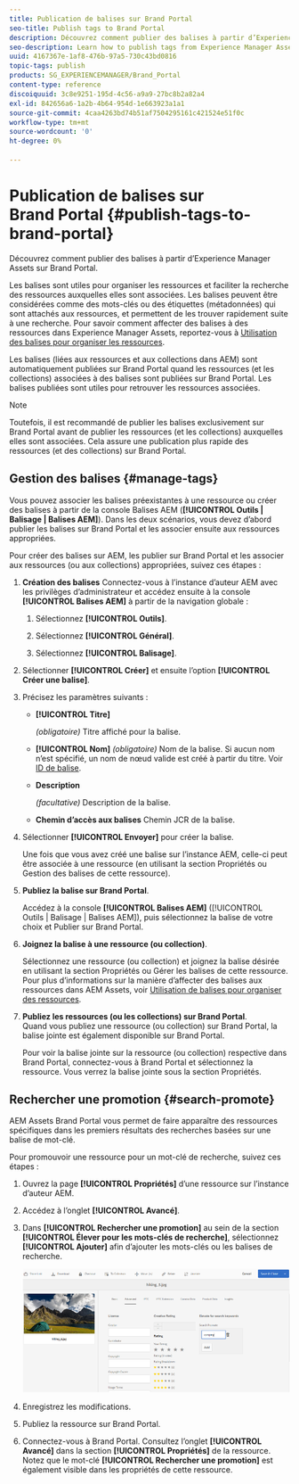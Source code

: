 ```yaml
---
title: Publication de balises sur Brand Portal
seo-title: Publish tags to Brand Portal
description: Découvrez comment publier des balises à partir d’Experience Manager Assets sur Brand Portal.
seo-description: Learn how to publish tags from Experience Manager Assets to Brand Portal.
uuid: 4167367e-1af8-476b-97a5-730c43bd0816
topic-tags: publish
products: SG_EXPERIENCEMANAGER/Brand_Portal
content-type: reference
discoiquuid: 3c8e9251-195d-4c56-a9a9-27bc8b2a82a4
exl-id: 842656a6-1a2b-4b64-954d-1e663923a1a1
source-git-commit: 4caa4263bd74b51af7504295161c421524e51f0c
workflow-type: tm+mt
source-wordcount: '0'
ht-degree: 0%

---
```


# Publication de balises sur Brand Portal {#publish-tags-to-brand-portal}

Découvrez comment publier des balises à partir d’Experience Manager Assets sur Brand Portal.

Les balises sont utiles pour organiser les ressources et faciliter la recherche des ressources auxquelles elles sont associées. Les balises peuvent être considérées comme des mots-clés ou des étiquettes (métadonnées) qui sont attachés aux ressources, et permettent de les trouver rapidement suite à une recherche. Pour savoir comment affecter des balises à des ressources dans Experience Manager Assets, reportez-vous à [Utilisation des balises pour organiser les ressources](https://experienceleague.adobe.com/docs/experience-manager-65/assets/managing/organize-assets.html).

Les balises (liées aux ressources et aux collections dans AEM) sont automatiquement publiées sur Brand Portal quand les ressources (et les collections) associées à des balises sont publiées sur Brand Portal. Les balises publiées sont utiles pour retrouver les ressources associées.

>[!NOTE]
>
>Toutefois, il est recommandé de publier les balises exclusivement sur Brand Portal avant de publier les ressources (et les collections) auxquelles elles sont associées. Cela assure une publication plus rapide des ressources (et des collections) sur Brand Portal.

## Gestion des balises {#manage-tags}

Vous pouvez associer les balises préexistantes à une ressource ou créer des balises à partir de la console Balises AEM (**[!UICONTROL Outils | Balisage | Balises AEM]**). Dans les deux scénarios, vous devez d’abord publier les balises sur Brand Portal et les associer ensuite aux ressources appropriées.

Pour créer des balises sur AEM, les publier sur Brand Portal et les associer aux ressources (ou aux collections) appropriées, suivez ces étapes :

1. **Création des balises**
Connectez-vous à l’instance d’auteur AEM avec les privilèges d’administrateur et accédez ensuite à la console **[!UICONTROL Balises AEM]** à partir de la navigation globale :

   1. Sélectionnez **[!UICONTROL Outils]**.

   1. Sélectionnez **[!UICONTROL Général]**.

   1. Sélectionnez **[!UICONTROL Balisage]**.

1. Sélectionner **[!UICONTROL Créer]** et ensuite l’option **[!UICONTROL Créer une balise]**.
1. Précisez les paramètres suivants :

   * **[!UICONTROL Titre]**

      *(obligatoire)* Titre affiché pour la balise.
   * **[!UICONTROL Nom]**
      *(obligatoire)* Nom de la balise. Si aucun nom n’est spécifié, un nom de nœud valide est créé à partir du titre. Voir [ID de balise](https://experienceleague.adobe.com/docs/experience-manager-65/developing/platform/tagging/framework.html).
   * **Description**

      *(facultative)* Description de la balise.
   * **Chemin d’accès aux balises** 
Chemin JCR de la balise.

1. Sélectionner **[!UICONTROL Envoyer]** pour créer la balise.

   Une fois que vous avez créé une balise sur l’instance AEM, celle-ci peut être associée à une ressource (en utilisant la section Propriétés ou Gestion des balises de cette ressource).

1. **Publiez la balise sur Brand Portal**.

   Accédez à la console **[!UICONTROL Balises AEM]** ([!UICONTROL Outils | Balisage | Balises AEM]), puis sélectionnez la balise de votre choix et Publier sur Brand Portal.

1. **Joignez la balise à une ressource (ou collection)**.

   Sélectionnez une ressource (ou collection) et joignez la balise désirée en utilisant la section Propriétés ou Gérer les balises de cette ressource. Pour plus d’informations sur la manière d’affecter des balises aux ressources dans AEM Assets, voir [Utilisation de balises pour organiser des ressources](https://experienceleague.adobe.com/docs/experience-manager-65/assets/managing/organize-assets.html).

1. **Publiez les ressources (ou les collections) sur Brand Portal**.\
   Quand vous publiez une ressource (ou collection) sur Brand Portal, la balise jointe est également disponible sur Brand Portal.

   Pour voir la balise jointe sur la ressource (ou collection) respective dans Brand Portal, connectez-vous à Brand Portal et sélectionnez la ressource. Vous verrez la balise jointe sous la section Propriétés.

## Rechercher une promotion {#search-promote}

AEM Assets Brand Portal vous permet de faire apparaître des ressources spécifiques dans les premiers résultats des recherches basées sur une balise de mot-clé.

Pour promouvoir une ressource pour un mot-clé de recherche, suivez ces étapes :

1. Ouvrez la page **[!UICONTROL Propriétés]** d’une ressource sur l’instance d’auteur AEM.
1. Accédez à l’onglet **[!UICONTROL Avancé]**.
1. Dans **[!UICONTROL Rechercher une promotion]** au sein de la section **[!UICONTROL Élever pour les mots-clés de recherche]**, sélectionnez **[!UICONTROL Ajouter]** afin d’ajouter les mots-clés ou les balises de recherche.

   ![](assets/search-promote.png)

1. Enregistrez les modifications.
1. Publiez la ressource sur Brand Portal.
1. Connectez-vous à Brand Portal. Consultez l’onglet **[!UICONTROL Avancé]** dans la section **[!UICONTROL Propriétés]** de la ressource.
Notez que le mot-clé **[!UICONTROL Rechercher une promotion]** est également visible dans les propriétés de cette ressource.
